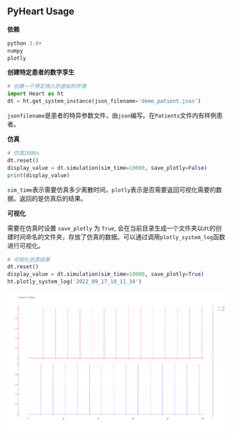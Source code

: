 ## PyHeart Usage

**依赖**
```python
python 3.8+
numpy
plotly
```
**创建特定患者的数字孪生**
```python
# 创建一个特定病人的虚拟的环境
import Heart as ht
dt = ht.get_system_instance(json_filename='demo_patient.json')
```
`jsonfilename`是患者的特异参数文件，由`json`编写。在`Patients`文件内有样例患者。

**仿真**
```python
# 仿真1000s
dt.reset()
display_value = dt.simulation(sim_time=10000, save_plotly=False)
print(display_value)
```
`sim_time`表示需要仿真多少离散时间，`plotly`表示是否需要返回可视化需要的数据。返回的是仿真后的结果。

**可视化**

需要在仿真时设置 `save_plotly` 为 `True`, 会在当前目录生成一个文件夹以`dt`的创建时间命名的文件夹，存放了仿真的数据。可以通过调用`plotly_system_log`函数进行可视化。

```python
# 可视化仿真结果
dt.reset()
display_value = dt.simulation(sim_time=10000, save_plotly=True)
ht.plotly_system_log('2022_09_17_18_11_34')
```
![img](demo_jpg.jpg)